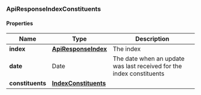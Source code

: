 
[//]: # (CLASS:ApiResponseIndexConstituents)

[//]: # (KIND:object)

### ApiResponseIndexConstituents

#### Properties

[//]: # (START_DEFINITION)

Name | Type | Description
------------ | ------------- | -------------
**index** | [**ApiResponseIndex**](ApiResponseIndex.md) | The index &nbsp;
**date** | Date | The date when an update was last received for the index constituents &nbsp;
**constituents** | [**IndexConstituents**](IndexConstituents.md) |  &nbsp;

[//]: # (END_DEFINITION)


[//]: # (CONTAINED_CLASS:ApiResponseIndex)


[//]: # (CONTAINED_CLASS:IndexConstituents)





